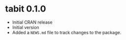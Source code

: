 # tabit 0.1.0

* Initial CRAN release
* Initial version
* Added a `NEWS.md` file to track changes to the package.
